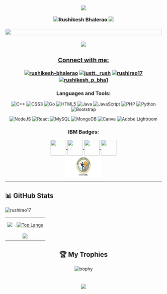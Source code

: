 <h3 align="center">
 
![](https://capsule-render.vercel.app/api?type=waving&color=gradient&height=100&section=header)
 
<p  align="center">
    <img src="https://readme-typing-svg.herokuapp.com?font=Kaushan+Script&size=40&duration=3500&color=447FF7&background=FFFFFF00&center=true&vCenter=true&width=650&height=55&lines=Hey+Gits!+It's+Rushikesh+Bhalerao+%F0%9F%91%8B%F0%9F%8F%BB;I+am+a+Computer+Science+Student+%F0%9F%A7%91%F0%9F%8F%BB%E2%80%8D%F0%9F%92%BB;I+am+from+Nashik,+India;Member+of+Technical+Core+Committee+%F0%9F%93%88;Intern+at+wolfizer+Technologies+LLP+%E2%9A%99%EF%B8%8F" alt="Rushikesh Bhalerao" width="650" height="55">
<img src="https://user-images.githubusercontent.com/73097560/115834477-dbab4500-a447-11eb-908a-139a6edaec5c.gif"><br><br>
 
<a href="https://holopin.io/@rushirao17" target="_blank" rel="noreferrer">
<img src="https://holopin.io/api/user/board?user=rushirao17" width="100%" height="50%"> 


<img src="https://user-images.githubusercontent.com/73097560/115834477-dbab4500-a447-11eb-908a-139a6edaec5c.gif"><br>
 
<h3 align="center">Connect with me:</h3>
<p align="center">
<a href="https://www.linkedin.com/in/rushikesh-bhalerao-4a6504228/" target="blank">
<img align="center" src="https://raw.githubusercontent.com/rahuldkjain/github-profile-readme-generator/master/src/images/icons/Social/linked-in-alt.svg" alt="rushikesh-bhalerao" height="30" width="40" /></a>

<a href="https://instagram.com/rushirao17" target="blank">
<img align="center" src="https://raw.githubusercontent.com/rahuldkjain/github-profile-readme-generator/master/src/images/icons/Social/instagram.svg" alt="justt._rush" height="30" width="40" /></a>

<a href="https://www.codechef.com/users/rushirao17" target="blank">
<img align="center" src="https://cdn.jsdelivr.net/npm/simple-icons@3.1.0/icons/codechef.svg" alt="rushirao17" height="30" width="40" /></a>

<a href="https://www.hackerrank.com/rushikesh_p_bha1" target="blank">
<img align="center" src="https://raw.githubusercontent.com/rahuldkjain/github-profile-readme-generator/master/src/images/icons/Social/hackerrank.svg" alt="rushikesh_p_bha1" height="30" width="40" /></a></p>

<h3 align="center">Languages and Tools:</h3>
<div align="center">
<p>

 ![C++](https://img.shields.io/badge/c++-%2300599C.svg?style=for-the-badge&logo=c%2B%2B&logoColor=white) 
 ![CSS3](https://img.shields.io/badge/css3-%231572B6.svg?style=for-the-badge&logo=css3&logoColor=white)
 ![Go](https://img.shields.io/badge/go-%2300ADD8.svg?style=for-the-badge&logo=go&logoColor=white)
 ![HTML5](https://img.shields.io/badge/html5-%23E34F26.svg?style=for-the-badge&logo=html5&logoColor=white)
 ![Java](https://img.shields.io/badge/java-%23ED8B00.svg?style=for-the-badge&logo=java&logoColor=white)
 ![JavaScript](https://img.shields.io/badge/javascript-%23323330.svg?style=for-the-badge&logo=javascript&logoColor=%23F7DF1E)
 ![PHP](https://img.shields.io/badge/php-%23777BB4.svg?style=for-the-badge&logo=php&logoColor=white)
 ![Python](https://img.shields.io/badge/python-3670A0?style=for-the-badge&logo=python&logoColor=ffdd54)
 ![Bootstrap](https://img.shields.io/badge/bootstrap-%23563D7C.svg?style=for-the-badge&logo=bootstrap&logoColor=white)
 
 </p>
 </div>
 <div align="center">
<p>
  
 ![NodeJS](https://img.shields.io/badge/node.js-6DA55F?style=for-the-badge&logo=node.js&logoColor=white)
 ![React](https://img.shields.io/badge/react-%2320232a.svg?style=for-the-badge&logo=react&logoColor=%2361DAFB)
 ![MySQL](https://img.shields.io/badge/mysql-%2300f.svg?style=for-the-badge&logo=mysql&logoColor=white)
 ![MongoDB](https://img.shields.io/badge/MongoDB-%234ea94b.svg?style=for-the-badge&logo=mongodb&logoColor=white)
 ![Canva](https://img.shields.io/badge/Canva-%2300C4CC.svg?style=for-the-badge&logo=Canva&logoColor=white)
 ![Adobe Lightroom](https://img.shields.io/badge/Adobe%20Lightroom-31A8FF.svg?style=for-the-badge&logo=Adobe%20Lightroom&logoColor=white)
 
 </p>
 </div>

<h3 align="center">IBM Badges:</h3>
<p align="center">
<a href="#" target="blank">
<img align="center" src="https://images.credly.com/images/49211314-919e-4207-885a-7d2ff76ddb07/Statistics_101_-_CC.png" height="50" width="50" />
<img align="center" src="https://images.credly.com/images/84ac9eff-b8a2-4683-846b-f59887a73801/Python_101_Data_Science.png" height="50" width="50" />
<img align="center" src="https://images.credly.com/images/ba34cb1c-4344-43f5-9685-55e2e901c0f0/Data_Analysis_using_Python.png" height="50" width="50"/>
<img align="center" src="https://images.credly.com/images/dfd6eb51-4caa-4ffe-b107-85ece064370c/Data_Science_Methodologies.png" height="50" width="50" /></a><br>
<img align="center" src="sql.png" height="70" width="120" /></a>
</p>

 
 ---
 
## 📊 GitHub Stats
 
 <p align="left" margin="5cm"> <img src="https://komarev.com/ghpvc/?username=rushirao17&label=Profile%20views&color=0e75b6&style=flat" alt="rushirao17" /> </p>
<div align="center">
<table>
  <tr>
    <td>
      <a href="https://github.com/rushirao17/github-readme-stats"><img src="https://github-readme-stats.vercel.app/api?username=rushirao17&show_icons=true&theme=github_dark&hide_border=true" /> </a>
    </td>
    <td>
      <a href="https://github.com/rushirao17/github-readme-stats"> 
       
![Top Langs](https://github-readme-stats.vercel.app/api/top-langs/?username=rushirao17&layout=compact&show_icons=true&bg_color=0d1117&hide_border=true)
     </a>
   </td>
  </tr>
  <tr>
    <td colspan=2 align="center">
      <a href="https://git.io/streak-stats"><img src="https://github-readme-streak-stats.herokuapp.com/?user=rushirao17&theme=github-dark-blue&hide_border=true" /></a>
    </td>
  </tr>
</table>
 
 </div>
 
 <div align="center">
  
  ## 🏆 My Trophies <br > 
  
  ![trophy](https://github-profile-trophy.vercel.app/?username=rushirao17&theme=juicyfresh&no-frame=true&row=1&&margin-w=20&text_color=D3D3D3&bg_color=0,000000,130F40)
  <br ><br >
 
 </div>
 
 
<h3 align="center">
 
![](https://capsule-render.vercel.app/api?type=waving&color=gradient&height=100&section=footer)

 </h3>
